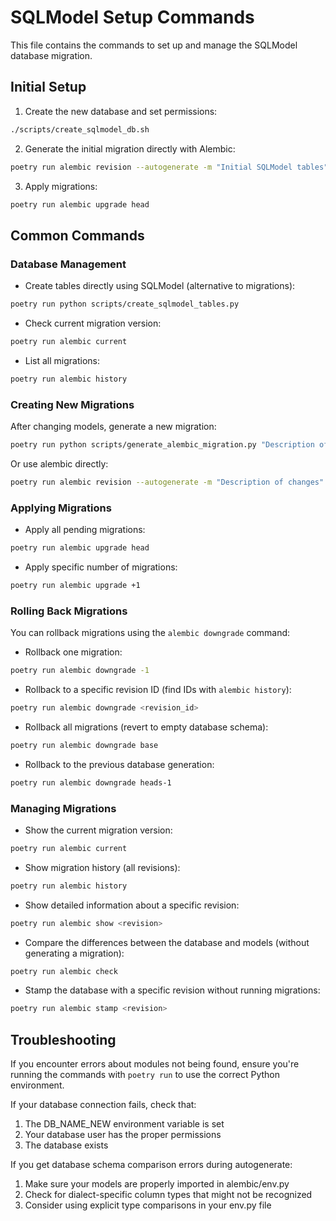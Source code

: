 # SQLModel Setup Commands

This file contains the commands to set up and manage the SQLModel database migration.

## Initial Setup

1. Create the new database and set permissions:
```bash
./scripts/create_sqlmodel_db.sh
```

2. Generate the initial migration directly with Alembic:
```bash
poetry run alembic revision --autogenerate -m "Initial SQLModel tables"
```

3. Apply migrations:
```bash
poetry run alembic upgrade head
```

## Common Commands

### Database Management

- Create tables directly using SQLModel (alternative to migrations):
```bash
poetry run python scripts/create_sqlmodel_tables.py
```

- Check current migration version:
```bash
poetry run alembic current
```

- List all migrations:
```bash
poetry run alembic history
```

### Creating New Migrations

After changing models, generate a new migration:

```bash
poetry run python scripts/generate_alembic_migration.py "Description of changes"
```

Or use alembic directly:

```bash
poetry run alembic revision --autogenerate -m "Description of changes"
```

### Applying Migrations

- Apply all pending migrations:
```bash
poetry run alembic upgrade head
```

- Apply specific number of migrations:
```bash
poetry run alembic upgrade +1
```

### Rolling Back Migrations

You can rollback migrations using the `alembic downgrade` command:

- Rollback one migration:
```bash
poetry run alembic downgrade -1
```

- Rollback to a specific revision ID (find IDs with `alembic history`):
```bash
poetry run alembic downgrade <revision_id>
```

- Rollback all migrations (revert to empty database schema):
```bash
poetry run alembic downgrade base
```

- Rollback to the previous database generation:
```bash
poetry run alembic downgrade heads-1
```

### Managing Migrations

- Show the current migration version:
```bash
poetry run alembic current
```

- Show migration history (all revisions):
```bash
poetry run alembic history
```

- Show detailed information about a specific revision:
```bash
poetry run alembic show <revision>
```

- Compare the differences between the database and models (without generating a migration):
```bash
poetry run alembic check
```

- Stamp the database with a specific revision without running migrations:
```bash
poetry run alembic stamp <revision>
```

## Troubleshooting

If you encounter errors about modules not being found, ensure you're running the commands with `poetry run` to use the correct Python environment.

If your database connection fails, check that:
1. The DB_NAME_NEW environment variable is set
2. Your database user has the proper permissions
3. The database exists

If you get database schema comparison errors during autogenerate:
1. Make sure your models are properly imported in alembic/env.py
2. Check for dialect-specific column types that might not be recognized
3. Consider using explicit type comparisons in your env.py file